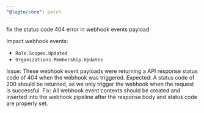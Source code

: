 ```yaml
---
"@logto/core": patch
---
```


fix the status code 404 error in webhook events payload

Impact webhook events:

- `Role.Scopes.Updated`
- `Organizations.Membership.Updates`

Issue: These webhook event payloads were returning a API response status code of 404 when the webhook was triggered.
Expected: A status code of 200 should be returned, as we only trigger the webhook when the request is successful.
Fix: All webhook event contexts should be created and inserted into the webhook pipeline after the response body and status code are properly set.
